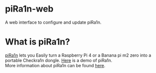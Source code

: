 # piRa1n-web
A web interface to configure and update piRa1n.

# What is piRa1n?
[piRa1n](https://github.com/raspberryenvoie/piRa1n) lets you Easily turn a Raspberry Pi 4 or a Banana pi m2 zero into a portable Checkra1n dongle. [Here](https://youtu.be/lqGb8SG-VII) is a demo of piRa1n.\
More information about piRa1n can be found [here](https://github.com/raspberryenvoie/piRa1n).
